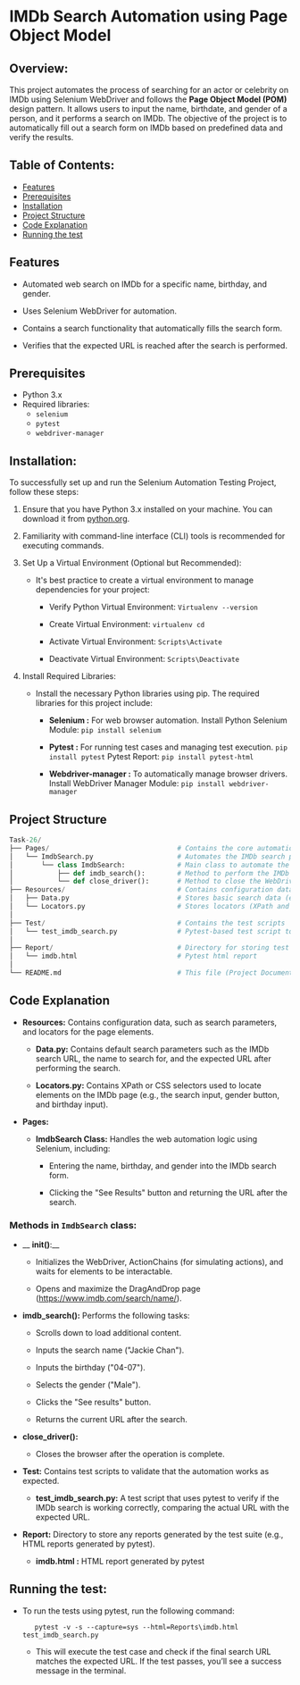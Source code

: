# IMDb Search Automation using Page Object Model

## Overview:
This project automates the process of searching for an actor or celebrity on IMDb using Selenium WebDriver and follows the **Page Object Model (POM)** design pattern. 
It allows users to input the name, birthdate, and gender of a person, and it performs a search on IMDb. 
The objective of the project is to automatically fill out a search form on IMDb based on predefined data and verify the results.

## Table of Contents:
- [Features](#Features)
- [Prerequisites](#prerequisites)
- [Installation](#installation)
- [Project Structure](#project-structure)
- [Code Explanation](#Code-Explanation)
- [Running the test](#Running-the-test)

## Features
- Automated web search on IMDb for a specific name, birthday, and gender.
  
- Uses Selenium WebDriver for automation.
  
- Contains a search functionality that automatically fills the search form.
  
- Verifies that the expected URL is reached after the search is performed.

## Prerequisites
- Python 3.x
- Required libraries:
  - `selenium`
  - `pytest`
  - `webdriver-manager`

 ## Installation:
To successfully set up and run the Selenium Automation Testing Project, follow these steps:

1. Ensure that you have Python 3.x installed on your machine. You can download it from  [python.org](https://www.python.org/).

2. Familiarity with command-line interface (CLI) tools is recommended for executing commands.

3. Set Up a Virtual Environment (Optional but Recommended):
   - It's best practice to create a virtual environment to manage dependencies for your project:
     
     - Verify Python Virtual Environment: `Virtualenv --version`
       
     - Create Virtual Environment:  `virtualenv cd`
       
     - Activate Virtual Environment:  `Scripts\Activate`
       
     - Deactivate Virtual Environment: `Scripts\Deactivate`
       
4.  Install Required Libraries:
    - Install the necessary Python libraries using pip. The required libraries for this project include:
      - __Selenium :__ For web browser automation.
        Install Python Selenium Module: `pip install selenium`
        
      - __Pytest :__ For running test cases and managing test execution.
        `pip install pytest`
         Pytest Report: `pip install pytest-html`
        
      - __Webdriver-manager :__ To automatically manage browser drivers.
          Install WebDriver Manager Module: `pip install webdriver-manager`

## Project Structure
```python
Task-26/
├── Pages/                                # Contains the core automation logic and page classes
│   └── ImdbSearch.py                     # Automates the IMDb search process by interacting with the IMDb page
│       └── class ImdbSearch:             # Main class to automate the IMDb search process.
│           ├── def imdb_search():        # Method to perform the IMDb search with name, birthday, and gender.
│           └── def close_driver():       # Method to close the WebDriver.
├── Resources/                            # Contains configuration data and locators for page elements
│   ├── Data.py                           # Stores basic search data (e.g., name, date of birth, expected URL)
│   └── Locators.py                       # Stores locators (XPath and CSS selectors) for IMDb search elements
│
├── Test/                                 # Contains the test scripts
│   └── test_imdb_search.py               # Pytest-based test script to validate IMDb search functionality
│
├── Report/                               # Directory for storing test reports generated by pytest
│   └── imdb.html                         # Pytest html report
│
└── README.md                             # This file (Project Documentation)

```

## Code Explanation
- __Resources:__
Contains configuration data, such as search parameters, and locators for the page elements.

  -  __Data.py:__ Contains default search parameters such as the IMDb search URL, the name to search for, and the expected URL after performing the search.
 
  -  __Locators.py:__ Contains XPath or CSS selectors used to locate elements on the IMDb page (e.g., the search input, gender button, and birthday input).
    
- __Pages:__
  - __ImdbSearch Class:__ Handles the web automation logic using Selenium, including:

    - Entering the name, birthday, and gender into the IMDb search form.
  
    - Clicking the "See Results" button and returning the URL after the search.
   
### Methods in `ImdbSearch` class:
- __ __init()__:__
  
  - Initializes the WebDriver, ActionChains (for simulating actions), and waits for elements to be interactable.
  
  - Opens and maximize the DragAndDrop page (https://www.imdb.com/search/name/).
   
- __imdb_search():__
Performs the following tasks:
  - Scrolls down to load additional content.
      
  - Inputs the search name ("Jackie Chan").
      
  - Inputs the birthday ("04-07").
      
  - Selects the gender ("Male").
     
   - Clicks the "See results" button.
      
   - Returns the current URL after the search.

 - __close_driver():__
   - Closes the browser after the operation is complete.


- __Test:__
  Contains test scripts to validate that the automation works as expected.

  - __test_imdb_search.py:__ A test script that uses pytest to verify if the IMDb search is working correctly, comparing the actual URL with the expected URL.
 
- __Report:__
  Directory to store any reports generated by the test suite (e.g., HTML reports generated by pytest).

  - __imdb.html :__ HTML report generated by pytest
 
## Running the test:
- To run the tests using pytest, run the following command:

  ```
     pytest -v -s --capture=sys --html=Reports\imdb.html test_imdb_search.py
  ```
  
  - This will execute the test case and check if the final search URL matches the expected URL. If the test passes, you’ll see a success message in the terminal.
      






